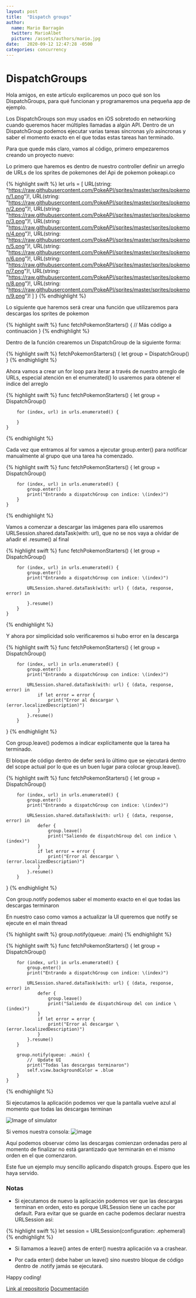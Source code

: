 ```yaml
---
layout: post
title:  "Dispatch groups"
author:
  name: Mario Barragán
  twitter: MarioAlbet
  picture: /assets/authors/mario.jpg
date:   2020-09-12 12:47:28 -0500
categories: concurrency
---
```


# DispatchGroups

Hola amigos, en este artículo explicaremos un poco qué son los DispatchGroups, para qué funcionan y programaremos una pequeña app de ejemplo.


Los DispatchGroups son muy usados en iOS sobretodo en networking cuando queremos hacer múltiples llamadas a algún API. Dentro de un DispatchGroup podemos ejecutar varias tareas síncronas y/o asíncronas y saber el momento exacto en el que todas estas tareas han terminado.

Para que quede más claro, vamos al código, primero empezaremos creando un proyecto nuevo:

Lo primero que haremos es dentro de nuestro controller definir un arreglo de URLs de los sprites de pokemones del Api de pokemon pokeapi.co

{% highlight swift %}
    let urls = [
        URL(string: "https://raw.githubusercontent.com/PokeAPI/sprites/master/sprites/pokemon/1.png")!,
        URL(string: "https://raw.githubusercontent.com/PokeAPI/sprites/master/sprites/pokemon/2.png")!,
        URL(string: "https://raw.githubusercontent.com/PokeAPI/sprites/master/sprites/pokemon/3.png")!,
        URL(string: "https://raw.githubusercontent.com/PokeAPI/sprites/master/sprites/pokemon/4.png")!,
        URL(string: "https://raw.githubusercontent.com/PokeAPI/sprites/master/sprites/pokemon/5.png")!,
        URL(string: "https://raw.githubusercontent.com/PokeAPI/sprites/master/sprites/pokemon/6.png")!,
        URL(string: "https://raw.githubusercontent.com/PokeAPI/sprites/master/sprites/pokemon/7.png")!,
        URL(string: "https://raw.githubusercontent.com/PokeAPI/sprites/master/sprites/pokemon/8.png")!,
        URL(string: "https://raw.githubusercontent.com/PokeAPI/sprites/master/sprites/pokemon/9.png")!
    ]
}
{% endhighlight %}

Lo siguiente que haremos será crear una función que utilizaremos para descargas los sprites de pokemon 

{% highlight swift %}
func fetchPokemonStarters() {
    // Más código a continuación
}
{% endhighlight %}

Dentro de la función crearemos un DispatchGroup de la siguiente forma:

{% highlight swift %}
fetchPokemonStarters() {
    let group = DispatchGroup()
}
{% endhighlight %}

Ahora vamos a crear un for loop para iterar a través de nuestro arreglo de URLs, especial atención en el enumerated() lo usaremos para obtener el índice del arreglo

{% highlight swift %}
func fetchPokemonStarters() {
        let group = DispatchGroup()
        
        for (index, url) in urls.enumerated() {
        
        }
    }
{% endhighlight %}

Cada vez que entramos al for vamos a ejecutar group.enter() para notificar manualmente al grupo que una tarea ha comenzado.

{% highlight swift %}
func fetchPokemonStarters() {
        let group = DispatchGroup()
        
        for (index, url) in urls.enumerated() {
            group.enter()
            print("Entrando a dispatchGroup con indice: \(index)")
        }
    }
{% endhighlight %}

Vamos a comenzar a descargar las imágenes para ello usaremos URLSession.shared.dataTask(with: url), que no se nos vaya a olvidar de añadir el .resume() al final

{% highlight swift %}
func fetchPokemonStarters() {
        let group = DispatchGroup()
        
        for (index, url) in urls.enumerated() {
            group.enter()
            print("Entrando a dispatchGroup con indice: \(index)")
            
            URLSession.shared.dataTask(with: url) { (data, response, error) in
                
            }.resume()
        }
    }
{% endhighlight %}

Y ahora por simplicidad solo verificaremos si hubo error en la descarga

{% highlight swift %}
func fetchPokemonStarters() {
        let group = DispatchGroup()
        
        for (index, url) in urls.enumerated() {
            group.enter()
            print("Entrando a dispatchGroup con indice: \(index)")
            
            URLSession.shared.dataTask(with: url) { (data, response, error) in
                if let error = error {
                    print("Error al descargar \(error.localizedDescription)")
                }
            }.resume()
        }
 }
{% endhighlight %}



Con group.leave() podemos a indicar explícitamente que la tarea ha terminado.

El bloque de código dentro de defer será lo último que se ejecutará dentro del scope actual por lo que es un buen lugar para colocar group.leave().

{% highlight swift %}
func fetchPokemonStarters() {
        let group = DispatchGroup()
        
        for (index, url) in urls.enumerated() {
            group.enter()
            print("Entrando a dispatchGroup con indice: \(index)")
            
            URLSession.shared.dataTask(with: url) { (data, response, error) in
                defer {
                    group.leave()
                    print("Saliendo de dispatchGroup del con indice \(index)")
                }
                if let error = error {
                    print("Error al descargar \(error.localizedDescription)")
                }
            }.resume()
        }
 }
{% endhighlight %}

Con group.notify podemos saber el momento exacto en el que todas las descargas terminaron 


En nuestro caso como vamos a actualizar la UI queremos que notify se ejecute en el main thread 

{% highlight swift %}
group.notify(queue: .main)
{% endhighlight %}

{% highlight swift %}
func fetchPokemonStarters() {
        let group = DispatchGroup()
        
        for (index, url) in urls.enumerated() {
            group.enter()
            print("Entrando a dispatchGroup con indice: \(index)")
            
            URLSession.shared.dataTask(with: url) { (data, response, error) in
                defer {
                    group.leave()
                    print("Saliendo de dispatchGroup del con indice \(index)")
                }
                if let error = error {
                    print("Error al descargar \(error.localizedDescription)")
                }
            }.resume()
        }
        
        group.notify(queue: .main) {
            //  Update UI
            print("Todas las descargas terminaron")
            self.view.backgroundColor = .blue
        }
    }
{% endhighlight %}


Si ejecutamos la aplicación podemos ver que la pantalla vuelve azul al momento que todas las descargas terminan

![Image of simulator](/assets/dispatchGroups/simulator.png)

Si vemos nuestra consola:
![image](/assets/dispatchGroups/console.png)

Aquí podemos observar cómo las descargas comienzan ordenadas pero al momento de finalizar no está garantizado que terminarán en el mismo orden en el que comenzaron.

Este fue un ejemplo muy sencillo aplicando dispatch groups. Espero que les haya servido.


### Notas

* Si ejecutamos de nuevo la aplicación podemos ver que las descargas terminan en orden, esto es porque URLSession tiene un cache por default. Para evitar que se guarde en cache podemos declarar nuestra URLSession así:

{% highlight swift %}
let session = URLSession(configuration: .ephemeral)
{% endhighlight %}

* Si llamamos a leave() antes de enter() nuestra aplicación va a crashear.

* Por cada enter() debe haber un leave() sino nuestro bloque de código dentro de .notify jamás se ejecutará.

Happy coding!

[Link al repositorio](https://github.com/LudyHub/DispatchGroups)
[Documentación](https://developer.apple.com/documentation/dispatch/dispatchgroup)



